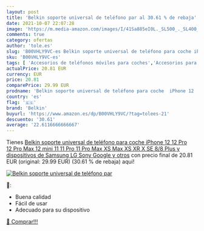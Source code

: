 ```yaml
---
layout: post
title: 'Belkin soporte universal de teléfono par al 30.61 % de rebaja'
date: 2021-10-07 22:07:28
image: 'https://m.media-amazon.com/images/I/41Sa885eI0L._SL500_._SL400_.jpg'
comments: true
category: ofertas
author: 'tole.es'
slug: 'B00VHLY9VC-es Belkin soporte universal de teléfono para coche iPhone 12...'
sku: 'B00VHLY9VC-es'
tags: [ 'Accesorios de teléfonos móviles para coches','Accesorios para móviles','Comunicación móvil y accesorios','Cunas de teléfonos móviles para coches','Electrónica','belkin','iphone', ]
actualPrice: 20.81 EUR
currency: EUR
price: 20.81
comparePrice: 29.99 EUR
prodname: 'Belkin soporte universal de teléfono para coche  iPhone 12  12 Pro  12 Pro Max  12 mini  11  11 Pro  11 Pro Max  XS Max  XS  XR  X  SE  8/8 Plus y dispositivos de Samsung  LG  Sony  Google y otros'
country: 'es'
flag: '🇪🇸'
brand: 'Belkin'
buyurl: 'https://www.amazon.es/dp/B00VHLY9VC/?tag=tolees-21'
descuento: '30.61'
average: '22.6116666666667'
---
```


Tienes [Belkin soporte universal de teléfono para coche  iPhone 12  12 Pro  12 Pro Max  12 mini  11  11 Pro  11 Pro Max  XS Max  XS  XR  X  SE  8/8 Plus y dispositivos de Samsung  LG  Sony  Google y otros](https://www.amazon.es/dp/B00VHLY9VC/?tag=tolees-21) con precio final de  20.81 EUR (original: 29.99 EUR) (30.61 %  de rebaja) aqui!

[![Belkin soporte universal de teléfono par](https://m.media-amazon.com/images/I/41Sa885eI0L._SL500_._SL400_.jpg)](https://www.amazon.es/dp/B00VHLY9VC/?tag=tolees-21)

🔎:

- Buena calidad
- Fácil de usar
- Adecuado para su dispositivo

[🛒 Comprar!!!](https://www.amazon.es/dp/B00VHLY9VC/?tag=tolees-21)
